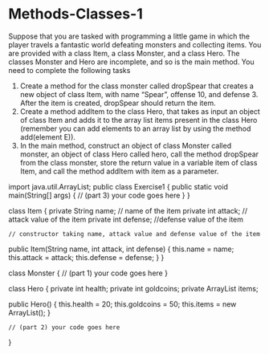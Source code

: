 # Methods-Classes-1
 Suppose that you are tasked with programming a little game in which the player
travels a fantastic world defeating monsters and collecting items. You are provided with a class
Item, a class Monster, and a class Hero. The classes Monster and Hero are incomplete, and so is
the main method. You need to complete the following tasks
1. Create a method for the class monster called dropSpear that creates a new object of class
Item, with name “Spear”, offense 10, and defense 3. After the item is created, dropSpear
should return the item.
2. Create a method addItem to the class Hero, that takes as input an object of class Item and
adds it to the array list items present in the class Hero (remember you can add elements to
an array list by using the method add(element E)).
3. In the main method, construct an object of class Monster called monster, an object of class
Hero called hero, call the method dropSpear from the class monster, store the return value in
a variable item of class Item, and call the method addItem with item as a parameter.

import java.util.ArrayList;
public class Exercise1
{
  public static void main(String[] args)
  {
    // (part 3) your code goes here
  }
}

class Item
{
    private String name; // name of the item
    private int attack; // attack value of the item
    private int defense; //defense value of the item

    // constructor taking name, attack value and defense value of the item

  public Item(String name, int attack, int defense)
  {
      this.name = name;
      this.attack = attack;
      this.defense = defense;
  }
}

class Monster
{
    // (part 1) your code goes here
}

class Hero
{
    private int health;
    private int goldcoins;
    private ArrayList<Item> items;

  public Hero()
  {
      this.health = 20;
      this.goldcoins = 50;
      this.items = new ArrayList<Item>();
  }

    // (part 2) your code goes here
}
